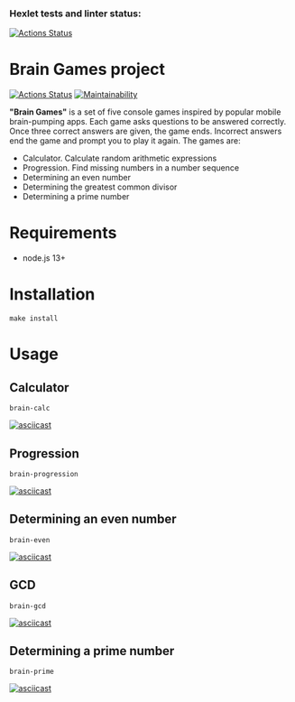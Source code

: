 ### Hexlet tests and linter status:
[![Actions Status](https://github.com/BobRedHead/frontend-project-44/actions/workflows/hexlet-check.yml/badge.svg)](https://github.com/BobRedHead/frontend-project-44/actions)

# **Brain Games project**
[![Actions Status](https://github.com/latnikou/frontend-project-44/workflows/hexlet-check/badge.svg)](https://github.com/latnikou/frontend-project-44/actions) [![Maintainability](https://api.codeclimate.com/v1/badges/2d8e6a665dfdbe80b73d/maintainability)](https://codeclimate.com/github/latnikou/frontend-project-44/maintainability)

**"Brain Games"** is a set of five console games inspired by popular mobile brain-pumping apps. Each game asks questions to be answered correctly. Once three correct answers are given, the game ends. Incorrect answers end the game and prompt you to play it again. 
The games are: 
- Calculator. Calculate random arithmetic expressions
- Progression. Find missing numbers in a number sequence
- Determining an even number
- Determining the greatest common divisor
- Determining a prime number

# **Requirements**
- node.js 13+

# **Installation**

```
make install
```

# **Usage**
## **Calculator**
```
brain-calc
```
[![asciicast](https://asciinema.org/a/EyXsDVeiCgnHmbAOjILgP6zBQ.svg)](https://asciinema.org/a/EyXsDVeiCgnHmbAOjILgP6zBQ)

## **Progression**
```
brain-progression
```
[![asciicast](https://asciinema.org/a/IKNqrVb88AFqGOLV6aaXe9wIK.svg)](https://asciinema.org/a/IKNqrVb88AFqGOLV6aaXe9wIK)

## **Determining an even number**
```
brain-even
```
[![asciicast](https://asciinema.org/a/oQcaWqIXYh1FExdjWSnxjTOgo.svg)](https://asciinema.org/a/oQcaWqIXYh1FExdjWSnxjTOgo)

## **GCD** 
```
brain-gcd
```
[![asciicast](https://asciinema.org/a/ji7rsTfqe5Tjzaws9B7fD4zM1.svg)](https://asciinema.org/a/ji7rsTfqe5Tjzaws9B7fD4zM1)

## **Determining a prime number**
```
brain-prime
```
[![asciicast](https://asciinema.org/a/qn87C9soXEAQ8KZrrlE5mDDOV.svg)](https://asciinema.org/a/qn87C9soXEAQ8KZrrlE5mDDOV)
